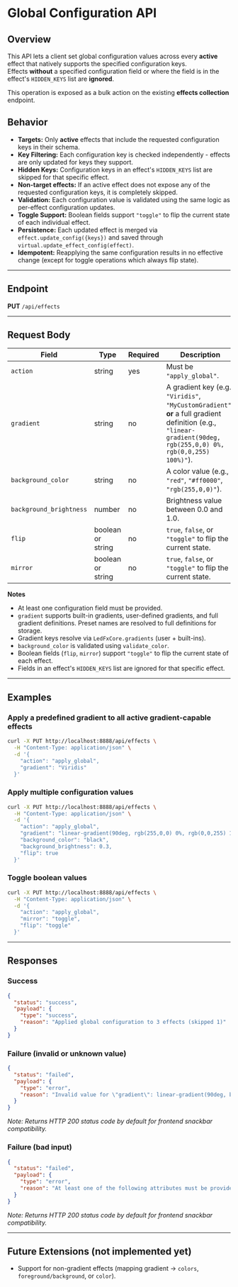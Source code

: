 # **Global Configuration API**

## Overview

This API lets a client set global configuration values across every **active** effect that natively supports the specified configuration keys.  
Effects **without** a specified configuration field or where the field is in the effect's `HIDDEN_KEYS` list are **ignored**.

This operation is exposed as a bulk action on the existing **effects collection** endpoint.

## Behavior

- **Targets:** Only **active** effects that include the requested configuration keys in their schema.
- **Key Filtering:** Each configuration key is checked independently - effects are only updated for keys they support.
- **Hidden Keys:** Configuration keys in an effect's `HIDDEN_KEYS` list are skipped for that specific effect.
- **Non-target effects:** If an active effect does not expose any of the requested configuration keys, it is completely skipped.
- **Validation:** Each configuration value is validated using the same logic as per-effect configuration updates.
- **Toggle Support:** Boolean fields support `"toggle"` to flip the current state of each individual effect.
- **Persistence:** Each updated effect is merged via `effect.update_config({keys})` and saved through `virtual.update_effect_config(effect)`.
- **Idempotent:** Reapplying the same configuration results in no effective change (except for toggle operations which always flip state).

---

## Endpoint

**PUT** `/api/effects`

---

## Request Body

| Field                    | Type              | Required | Description |
|--------------------------|-------------------|----------|-------------|
| `action`                 | string            | yes      | Must be `"apply_global"`. |
| `gradient`               | string            | no       | A gradient key (e.g., `"Viridis"`, `"MyCustomGradient"`) **or** a full gradient definition (e.g., `"linear-gradient(90deg, rgb(255,0,0) 0%, rgb(0,0,255) 100%)"`). |
| `background_color`       | string            | no       | A color value (e.g., `"red"`, `"#ff0000"`, `"rgb(255,0,0)"`). |
| `background_brightness`  | number            | no       | Brightness value between 0.0 and 1.0. |
| `flip`                   | boolean or string | no       | `true`, `false`, or `"toggle"` to flip the current state. |
| `mirror`                 | boolean or string | no       | `true`, `false`, or `"toggle"` to flip the current state. |

**Notes**

- At least one configuration field must be provided.
- `gradient` supports built-in gradients, user-defined gradients, and full gradient definitions. Preset names are resolved to full definitions for storage.
- Gradient keys resolve via `LedFxCore.gradients` (user + built-ins).
- `background_color` is validated using `validate_color`.
- Boolean fields (`flip`, `mirror`) support `"toggle"` to flip the current state of each effect.
- Fields in an effect's `HIDDEN_KEYS` list are ignored for that specific effect.

---

## Examples

### Apply a predefined gradient to all active gradient-capable effects
```bash
curl -X PUT http://localhost:8888/api/effects \
  -H "Content-Type: application/json" \
  -d '{
    "action": "apply_global",
    "gradient": "Viridis"
  }'
```

### Apply multiple configuration values
```bash
curl -X PUT http://localhost:8888/api/effects \
  -H "Content-Type: application/json" \
  -d '{
    "action": "apply_global",
    "gradient": "linear-gradient(90deg, rgb(255,0,0) 0%, rgb(0,0,255) 100%)",
    "background_color": "black",
    "background_brightness": 0.3,
    "flip": true
  }'
```

### Toggle boolean values
```bash
curl -X PUT http://localhost:8888/api/effects \
  -H "Content-Type: application/json" \
  -d '{
    "action": "apply_global",
    "mirror": "toggle",
    "flip": "toggle"
  }'
```

---

## Responses

### Success
```json
{
  "status": "success",
  "payload": {
    "type": "success",
    "reason": "Applied global configuration to 3 effects (skipped 1)"
  }
}
```

### Failure (invalid or unknown value)
```json
{
  "status": "failed",
  "payload": {
    "type": "error",
    "reason": "Invalid value for \"gradient\": linear-gradient(90deg, badcolor 0%)"
  }
}
```

*Note: Returns HTTP 200 status code by default for frontend snackbar compatibility.*

### Failure (bad input)
```json
{
  "status": "failed",
  "payload": {
    "type": "error",
    "reason": "At least one of the following attributes must be provided: gradient, background_color, background_brightness, flip, mirror"
  }
}
```

*Note: Returns HTTP 200 status code by default for frontend snackbar compatibility.*

---

## Future Extensions (not implemented yet)

- Support for non-gradient effects (mapping gradient → `colors`, `foreground/background`, or `color`).
